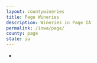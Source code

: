 ```yaml
---
layout: countywineries
title: Page Wineries
description: Wineries in Page IA
permalink: /iowa/page/
county: page
state: ia
---
```

-
